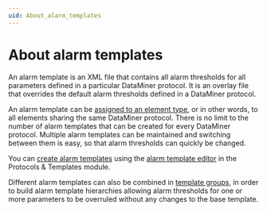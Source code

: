 ```yaml
---
uid: About_alarm_templates
---
```


# About alarm templates

An alarm template is an XML file that contains all alarm thresholds for all parameters defined in a particular DataMiner protocol. It is an overlay file that overrides the default alarm thresholds defined in a DataMiner protocol.

An alarm template can be [assigned to an element type](xref:Assigning_an_alarm_template), or in other words, to all elements sharing the same DataMiner protocol. There is no limit to the number of alarm templates that can be created for every DataMiner protocol. Multiple alarm templates can be maintained and switching between them is easy, so that alarm thresholds can quickly be changed.

You can [create alarm templates](xref:Creating_an_alarm_template) using the [alarm template editor](xref:About_the_alarm_template_editor) in the Protocols & Templates module.

Different alarm templates can also be combined in [template groups](xref:Alarm_template_groups), in order to build alarm template hierarchies allowing alarm thresholds for one or more parameters to be overruled without any changes to the base template.
